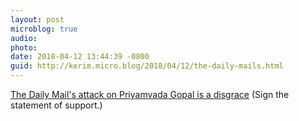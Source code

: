 ```yaml
---
layout: post
microblog: true
audio: 
photo: 
date: 2018-04-12 13:44:39 -0800
guid: http://kerim.micro.blog/2018/04/12/the-daily-mails.html
---
```

[The Daily Mail's attack on Priyamvada Gopal is a disgrace](http://www.gal-dem.com/gal-dem-supports-priya-gopal/) (Sign the statement of support.)

